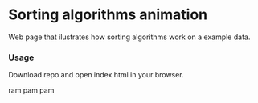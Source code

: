 # Sorting algorithms animation

Web page that ilustrates how sorting algorithms work on a example data.

### Usage

Download repo and open index.html in your browser.

ram pam pam
